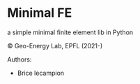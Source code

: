 
# Minimal FE 

a simple minimal finite element lib in Python

© Geo-Energy Lab, EPFL (2021-)

Authors:
+ Brice lecampion


